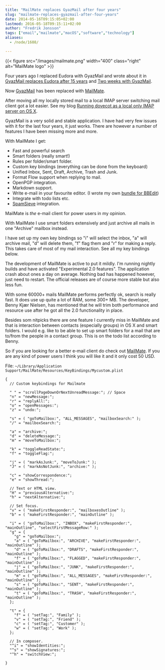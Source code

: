 ```yaml
---
title: "MailMate replaces GyazMail after four years"
slug: "mailmate-replaces-gyazmail-after-four-years"
date: 2014-05-16T09:15:05+02:00
lastmod: 2016-05-18T09:15:11+02:00
author: "Fredrik Jonsson"
tags: ["email","mailmate","macOS","software","technology"]
aliases:
  - /node/1608/

---
```


{{< figure src="/images/mailmate.png" width="400" class="right" alt="MailMate logo" >}}

Four years ago I replaced Eudora with GyazMail and wrote about it in [GyazMail replaces Eudora after 15 years](/node/1341) and [Two weeks with GyazMail](/node/1343).

Now [GyazMail](http://gyazsquare.com/gyazmail/) has been replaced with [MailMate](https://freron.com/).

After moving all my locally stored mail to a local IMAP server switching mail client got a lot easier. See my blog [Running dovecot as a local only IMAP server on OS X](/node/1607).

GyazMail is a very solid and stable application. I have had very few issues with it for the last four years, it just works. There are however a number of features I have been missing more and more.

With MailMate I get:

* Fast and powerful search
* Smart folders (really smart!)
* Rules per folder/smart folder.
* Custom key bindings (everything can be done from the keyboard)
* Unified Inbox, Sent, Draft, Archive, Trash and Junk.
* Format Flow support when replying to mail.
* OpenPGP integration.
* Markdown support.
* Write e-mail in your favourite editor. (I wrote my own [bundle for BBEdit](https://github.com/frjo/mailmate-bundles))
* Integrate with todo lists etc.
* [SpamSieve](https://c-command.com/spamsieve/) integration.

MailMate is *the* e-mail client for power users in my opinion.

With MailMate I use smart folders extensively and just archive all mails in one "Archive" mailbox instead.

I have set up my own key bindings so "i" will select the inbox, "a" will archive mail, "d" will delete them, "f" flag them and "r" for making a reply. This takes care of most of my mail interaction. See all my key bindings below.

The development of MailMate is active to put it mildly. I'm running nightly builds and have activated "Experimental 2.0 features". The application crash about ones a day on average. Nothing bad has happened however, just need to restart. The official releases are of course more stable but also less fun.

With some 60000+ mails MailMate performs perfectly ok, search is really fast. It does use up quite a lot of RAM, some 300+ MB. The developer, Benny Kjær Nielsen, has mentioned that he will trim both performance and resource use after he got all the 2.0 functionality in place.

Besides som nitpicks there are one feature I currently miss in MailMate and that is interaction between contacts (especially groups) in OS X and smart folders. I would e.g. like to be able to set up smart folders for a mail that are to/from the people in a contact group. This is on the todo list according to Benny.

So if you are looking for a better e-mail client do check out [MailMate](https://freron.com/). If you are any kind of power users I think you will like it and it only cost 50 USD.


File: `~/Library/Application Support/MailMate/Resources/KeyBindings/Mycustom.plist`

~~~~
{
  // Custom keybindings for Mailmate

  " " = "scrollPageDownOrNextUnreadMessage:"; // Space
  "n" = "newMessage:";
  "r" = "replyAll:";
  "o" = "openMessages:";
  "z" = "undo:";

  "s" = ( "goToMailbox:", "ALL_MESSAGES", "mailboxSearch:" );
  "/" = "mailboxSearch:";

  "a" = "archive:";
  "d" = "deleteMessage:";
  "m" = "moveToMailbox:";

  "k" = "toggleReadState:";
  "f" = "toggleFlag:";

  "j" = ( "markAsJunk:", "moveToJunk:" );
  "J" = ( "markAsNotJunk:", "archive:" );

  "c" = "showCorrespondence:";
  "e" = "showThread:";

  // Text or HTML view.
  "H" = "previousAlternative:";
  "h" = "nextAlternative:";

  // Set focus.
  "v" = ( "makeFirstResponder:", "mailboxesOutline" );
  "b" = ( "makeFirstResponder:", "mainOutline" );

  "i" = ( "goToMailbox:", "INBOX", "makeFirstResponder:", "mainOutline", "selectFirstMessageRow:" );
  "g" = {
    "g" = "goToMailbox:";
    "a" = ( "goToMailbox:", "ARCHIVE", "makeFirstResponder:", "mainOutline" );
    "d" = ( "goToMailbox:", "DRAFTS", "makeFirstResponder:", "mainOutline" );
    "f" = ( "goToMailbox:", "FLAGGED", "makeFirstResponder:", "mainOutline" );
    "j" = ( "goToMailbox:", "JUNK", "makeFirstResponder:", "mainOutline" );
    "m" = ( "goToMailbox:", "ALL_MESSAGES", "makeFirstResponder:", "mainOutline" );
    "s" = ( "goToMailbox:", "SENT", "makeFirstResponder:", "mainOutline" );
    "t" = ( "goToMailbox:", "TRASH", "makeFirstResponder:", "mainOutline" );
  };

  "t" = {
    "f" = ( "setTag:", "Family" );
    "v" = ( "setTag:", "Friend" );
    "c" = ( "setTag:", "Customer" );
    "w" = ( "setTag:", "Work" );
  };

  // In composer.
  "^i" = "showIdentities:";
  "^s" = "showSignatures:";
  "^h" = "switchView:";

}
~~~~


